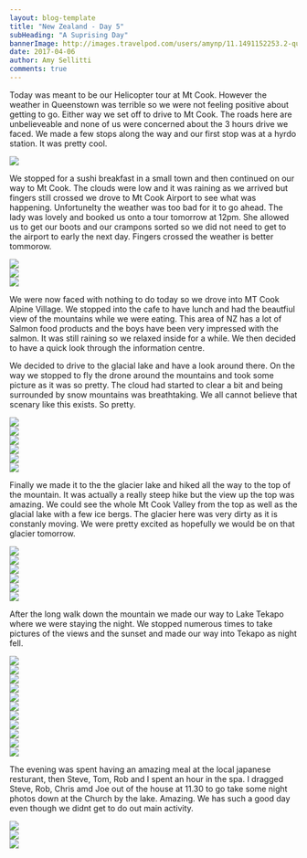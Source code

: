 ```yaml
---
layout: blog-template
title: "New Zealand - Day 5"
subHeading: "A Suprising Day"
bannerImage: http://images.travelpod.com/users/amynp/11.1491152253.2-queenstown.jpg
date: 2017-04-06
author: Amy Sellitti
comments: true
---
```


Today was meant to be our Helicopter tour at Mt Cook.  However the weather in Queenstown was terrible so we were not feeling positive about getting to go. Either way we set off to drive to Mt Cook. The roads here are unbelieveable and none of us were concerned about the 3 hours drive we faced. We made a few stops along the way and our first stop was at a hyrdo station. It was pretty cool.

<div class="center-image"><img src="http://images.travelpod.com/users/amynp/11.1491511338.hydro-station.jpg" /></div>

We stopped for a sushi breakfast in a small town and then continued on our way to Mt Cook. The clouds were low and it was raining as we arrived but fingers still crossed we drove to Mt Cook Airport to see what was happening. Unfortunelty the weather was too bad for it to go ahead. The lady was lovely and booked us onto a tour tomorrow at 12pm. She allowed us to get our boots and our crampons sorted so we did not need to get to the airport to early the next day. Fingers crossed the weather is better tommorow. 

<div class="center-image"><img src="http://images.travelpod.com/users/amynp/11.1491511338.fitting-crampons.jpg" /></div>
<div class="center-image"><img src="http://images.travelpod.com/users/amynp/11.1491511338.shoes.jpg" /></div>
<div class="center-image"><img src="http://images.travelpod.com/users/amynp/11.1491511338.snow-mountains.jpg" /></div>

We were now faced with nothing to do today so we drove into MT Cook Alpine Village. We stopped into the cafe to have lunch and had the beautfiul view of the mountains while we were eating. This area of NZ has a lot of Salmon food products and the boys have been very impressed with the salmon. It was still raining so we relaxed inside for a while. We then decided to have a quick look through the information centre. 

We decided to drive to the glacial lake and have a look around there. On the way we stopped to fly the drone around the mountains and took some picture as it was so pretty. The cloud had started to clear a bit and being surrounded by snow mountains was breathtaking. We all cannot believe that scenary like this exists. So pretty.  

<div class="center-image"><img src="http://images.travelpod.com/users/amynp/11.1491511338.snow.jpg" /></div>
<div class="center-image"><img src="http://images.travelpod.com/users/amynp/11.1491511338.me-on-mt-cook-road.jpg" /></div>
<div class="center-image"><img src="http://images.travelpod.com/users/amynp/11.1491511338.rob.jpg" /></div>
<div class="center-image"><img src="http://images.travelpod.com/users/amynp/11.1491511338.snow-mountaub.jpg" /></div>
<div class="center-image"><img src="http://images.travelpod.com/users/amynp/11.1491511338.snow-mountaina.jpg" /></div>
<div class="center-image"><img src="http://images.travelpod.com/users/amynp/11.1491511338.driving-to-snow.jpg" /></div>

Finally we made it to the the glacier lake and hiked all the way to the top of the mountain. It was actually a really steep hike but the view up the top was amazing. We could see the whole Mt Cook Valley from the top as well as the glacial lake with a few ice bergs. The glacier here was very dirty as it is constanly moving. We were pretty excited as hopefully we would be on that glacier tomorrow.

<div class="center-image"><img src="http://images.travelpod.com/users/amynp/11.1491511338.me-at-glacier.jpg" /></div>
<div class="center-image"><img src="http://images.travelpod.com/users/amynp/11.1491511338.glacier-lake.jpg" /></div>
<div class="center-image"><img src="http://images.travelpod.com/users/amynp/11.1491511338.1-glacier-lake.jpg" /></div>
<div class="center-image"><img src="http://images.travelpod.com/users/amynp/11.1491511338.park.jpg" /></div>
<div class="center-image"><img src="http://images.travelpod.com/users/amynp/11.1491511338.top-of-mountain.jpg" /></div>
<div class="center-image"><img src="http://images.travelpod.com/users/amynp/11.1491511338.way-down.jpg" /></div>

After the long walk down the mountain we made our way to Lake Tekapo where we were staying the night. We stopped numerous times to take pictures of the views and the sunset and made our way into Tekapo as night fell. 

<div class="center-image"><img src="http://images.travelpod.com/users/amynp/11.1491511338.lake.jpg" /></div>
<div class="center-image"><img src="http://images.travelpod.com/users/amynp/11.1491511338.steve.jpg" /></div>
<div class="center-image"><img src="http://images.travelpod.com/users/amynp/11.1491511338.jucy-scenery.jpg" /></div>
<div class="center-image"><img src="http://images.travelpod.com/users/amynp/11.1491511338.sunset.jpg" /></div>
<div class="center-image"><img src="http://images.travelpod.com/users/amynp/11.1491511338.ummm.jpg" /></div>
<div class="center-image"><img src="http://images.travelpod.com/users/amynp/11.1491511338.1-sunset.jpg" /></div>
<div class="center-image"><img src="http://images.travelpod.com/users/amynp/11.1491511338.2-sunset.jpg" /></div>
<div class="center-image"><img src="http://images.travelpod.com/users/amynp/11.1491511338.3-sunset.jpg" /></div>
<div class="center-image"><img src="http://images.travelpod.com/users/amynp/11.1491511338.4-sunset.jpg" /></div>
<div class="center-image"><img src="http://images.travelpod.com/users/amynp/11.1491511338.hug.jpg" /></div>
<div class="center-image"><img src="http://images.travelpod.com/users/amynp/11.1491511338.sunset-ram.jpg" /></div>

The evening was spent having an amazing meal at the local japanese resturant, then Steve, Tom, Rob and I spent an hour in the spa. I dragged Steve, Rob, Chris amd Joe out of the house at 11.30 to go take some night photos down at the Church by the lake. Amazing. We has such a good day even though we didnt get to do out main activity. 

<div class="center-image"><img src="http://images.travelpod.com/users/amynp/11.1491511338.stars.jpg" /></div>
<div class="center-image"><img src="http://images.travelpod.com/users/amynp/11.1491511338.2-stars.jpg" /></div>
<div class="center-image"><img src="http://images.travelpod.com/users/amynp/11.1491511338.1-stars.jpg" /></div>
